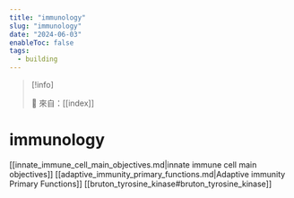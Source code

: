 ```yaml
---
title: "immunology"
slug: "immunology"
date: "2024-06-03"
enableToc: false
tags:
  - building
---
```


> [!info]
>
> 🌱 來自：[[index]]

# immunology

[[innate_immune_cell_main_objectives.md|innate immune cell main objectives]]
[[adaptive_immunity_primary_functions.md|Adaptive immunity Primary Functions]]
[[bruton_tyrosine_kinase#bruton_tyrosine_kinase]]
